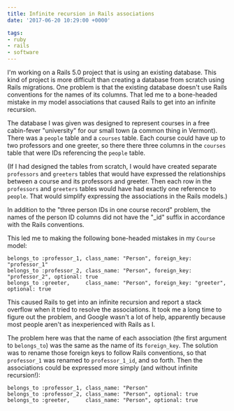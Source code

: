 ```yaml
---
title: Infinite recursion in Rails associations
date: '2017-06-20 10:29:00 +0000'

tags:
- ruby
- rails
- software
---
```


I'm working on a Rails 5.0 project that is using an existing database.  This kind
of project is more difficult than creating a database from scratch using Rails
migrations.  One problem is that the existing database doesn't use Rails conventions
for the names of its columns.  That led me to a bone-headed mistake in my
model associations that caused Rails to get into an infinite recursion.

<!--more-->

The database I was given was designed to represent courses in a free
cabin-fever "university" for our small town (a common thing in Vermont).
There was a `people` table and a `courses` table.  Each course could
have up to two professors and one greeter, so there there three columns
in the `courses` table that were IDs referencing the `people` table.

(If I had designed the tables from scratch, I would have created separate
`professors` and `greeters` tables that would have expressed the relationships
between a course and its professors and greeter.  Then each row in the
`professors` and `greeters` tables would have had exactly one reference
to `people`.  That would simplify expressing the associations in the Rails
models.)

In addition to the "three person IDs in one course record" problem, the
names of the person ID columns did not have the "_id" suffix in accordance
with the Rails conventions.

This led me to making the following bone-headed mistakes in my `Course`
model:

    belongs_to :professor_1, class_name: "Person", foreign_key: "professor_1"
    belongs_to :professor_2, class_name: "Person", foreign_key: "professor_2", optional: true
    belongs_to :greeter,     class_name: "Person", foreign_key: "greeter",     optional: true

This caused Rails to get into an infinite recursion and report a stack
overflow when it tried to resolve the associations.  It took me a long
time to figure out the problem, and Google wasn't a lot of help,
apparently because most people aren't as inexperienced with Rails as I.

The problem here was that the name of each association (the first argument
to `belongs_to`) was the same as the name of its `foreign_key`.  The solution
was to rename those foreign keys to follow Rails conventions, so that
`professor_1` was renamed to `professor_1_id`, and so forth.  Then
the associations could be expressed more simply (and without infinite recursion!):

    belongs_to :professor_1, class_name: "Person"
    belongs_to :professor_2, class_name: "Person", optional: true
    belongs_to :greeter,     class_name: "Person", optional: true

